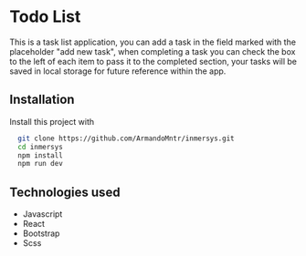 # Todo List

This is a task list application, you can add a task in the field marked with the placeholder "add new task", when completing a task you can check the box to the left of each item to pass it to the completed section,
your tasks will be saved in local storage for future reference within the app.

## Installation

Install this project with

```bash
  git clone https://github.com/ArmandoMntr/inmersys.git
  cd inmersys
  npm install
  npm run dev

```

## Technologies used

-   Javascript
-   React
-   Bootstrap
-   Scss
